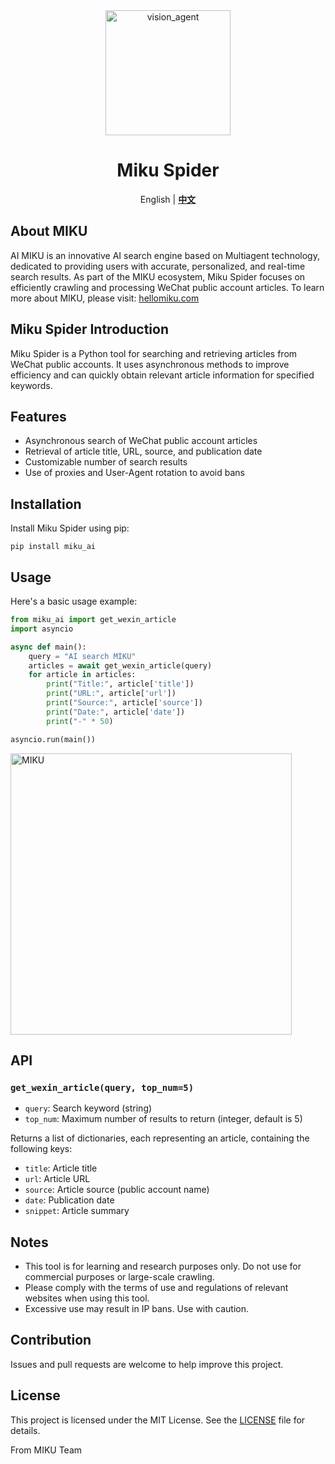  <div align="center">
    <img alt="vision_agent" height="200px" src="https://hellomiku.com/img/logo.png"> 
      
# Miku Spider
English | [**中文**](https://github.com/GobinFan/Miku_Spider/blob/main/README.md)

</div>

## About MIKU
AI MIKU is an innovative AI search engine based on Multiagent technology, dedicated to providing users with accurate, personalized, and real-time search results. As part of the MIKU ecosystem, Miku Spider focuses on efficiently crawling and processing WeChat public account articles. To learn more about MIKU, please visit: [hellomiku.com](https://hellomiku.com)

## Miku Spider Introduction
Miku Spider is a Python tool for searching and retrieving articles from WeChat public accounts. It uses asynchronous methods to improve efficiency and can quickly obtain relevant article information for specified keywords.

## Features
- Asynchronous search of WeChat public account articles
- Retrieval of article title, URL, source, and publication date
- Customizable number of search results
- Use of proxies and User-Agent rotation to avoid bans

## Installation
Install Miku Spider using pip:
```
pip install miku_ai
```

## Usage
Here's a basic usage example:
```python
from miku_ai import get_wexin_article
import asyncio

async def main():
    query = "AI search MIKU"
    articles = await get_wexin_article(query)
    for article in articles:
        print("Title:", article['title'])
        print("URL:", article['url'])
        print("Source:", article['source'])
        print("Date:", article['date'])
        print("-" * 50)

asyncio.run(main())
```

<img alt="MIKU" height="450px" src="https://github.com/user-attachments/assets/4aa6339d-4873-4c15-a7d4-81aa2ff92b14"> 

## API
### `get_wexin_article(query, top_num=5)`
- `query`: Search keyword (string)
- `top_num`: Maximum number of results to return (integer, default is 5)

Returns a list of dictionaries, each representing an article, containing the following keys:
- `title`: Article title
- `url`: Article URL
- `source`: Article source (public account name)
- `date`: Publication date
- `snippet`: Article summary

## Notes
- This tool is for learning and research purposes only. Do not use for commercial purposes or large-scale crawling.
- Please comply with the terms of use and regulations of relevant websites when using this tool.
- Excessive use may result in IP bans. Use with caution.

## Contribution
Issues and pull requests are welcome to help improve this project.

## License
This project is licensed under the MIT License. See the [LICENSE](LICENSE) file for details.

From MIKU Team

